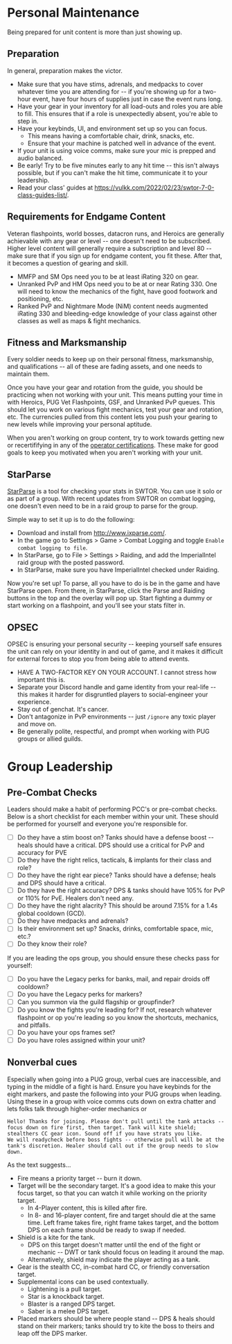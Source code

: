 # Personal Maintenance

Being prepared for unit content is more than just showing up. 

## Preparation

In general, preparation makes the victor.

* Make sure that you have stims, adrenals, and medpacks to cover whatever time you are attending for -- if you're showing up for a two-hour event, have four hours of supplies just in case the event runs long.
* Have your gear in your inventory for all load-outs and roles you are able to fill. This ensures that if a role is unexpectedly absent, you're able to step in.
* Have your keybinds, UI, and environment set up so you can focus.
  * This means having a comfortable chair, drink, snacks, etc.
  * Ensure that your machine is patched well in advance of the event.
* If your unit is using voice comms, make sure your mic is prepped and audio balanced.
* Be early! Try to be five minutes early to any hit time -- this isn't always possible, but if you can't make the hit time, communicate it to your leadership.
* Read your class' guides at https://vulkk.com/2022/02/23/swtor-7-0-class-guides-list/.

## Requirements for Endgame Content

Veteran flashpoints, world bosses, datacron runs, and Heroics are generally achievable with any gear or level -- one doesn't need to be subscribed. Higher level content will generally require a subscription and level 80 -- make sure that if you sign up for endgame content, you fit these. After that, it becomes a question of gearing and skill.

* MMFP and SM Ops need you to be at least iRating 320 on gear.
* Unranked PvP and HM Ops need you to be at or near Rating 330. One will need to know the mechanics of the fight, have good footwork and positioning, etc.
* Ranked PvP and Nightmare Mode (NiM) content needs augmented iRating 330 and bleeding-edge knowledge of your class against other classes as well as maps & fight mechanics.

## Fitness and Marksmanship

Every soldier needs to keep up on their personal fitness, marksmanship, and qualifications -- all of these are fading assets, and one needs to maintain them.

Once you have your gear and rotation from the guide, you should be practicing when not working with your unit. This means putting your time in with Heroics, PUG Vet Flashpoints, GSF, and Unranked PvP queues. This should let you work on various fight mechanics, test your gear and rotation, etc. The currencies pulled from this content lets you push your gearing to new levels while improving your personal aptitude.

When you aren't working on group content, try to work towards getting new or recertififying in any of the [operator certifications](./Operator_Certification.md). These make for good goals to keep you motivated when you aren't working with your unit.

## StarParse

[StarParse](http://www.ixparse.com/) is a tool for checking your stats in SWTOR. You can use it solo or as part of a group. With recent updates from SWTOR on combat logging, one doesn't even need to be in a raid group to parse for the group.

Simple way to set it up is to do the following:
* Download and install from http://www.ixparse.com/.
* In the game go to Settings > Game > Combat Logging and toggle `Enable combat logging to file`.
* In StarParse, go to File > Settings > Raiding, and add the ImperialIntel raid group with the posted password.
* In StarParse, make sure you have ImperialIntel checked under Raiding.

Now you're set up! To parse, all you have to do is be in the game and have StarParse open. From there, in StarParse, click the Parse and Raiding buttons in the top and the overlay will pop up. Start fighting a dummy or start working on a flashpoint, and you'll see your stats filter in.

## OPSEC

OPSEC is ensuring your personal security -- keeping yourself safe ensures the unit can rely on your identity in and out of game, and it makes it difficult for external forces to stop you from being able to attend events.

* HAVE A TWO-FACTOR KEY ON YOUR ACCOUNT. I cannot stress how important this is.
* Separate your Discord handle and game identity from your real-life -- this makes it harder for disgruntled players to social-engineer your experience.
* Stay out of genchat. It's cancer.
* Don't antagonize in PvP environments -- just `/ignore` any toxic player and move on. 
* Be generally polite, respectful, and prompt when working with PUG groups or allied guilds.

# Group Leadership

## Pre-Combat Checks

Leaders should make a habit of performing PCC's or pre-combat checks. Below is a short checklist for each member within your unit. These should be performed for yourself and everyone you're responsible for.

- [ ] Do they have a stim boost on? Tanks should have a defense boost -- heals should have a critical. DPS should use a critical for PvP and accuracy for PVE
- [ ] Do they have the right relics, tacticals, & implants for their class and role?
- [ ] Do they have the right ear piece? Tanks should have a defense; heals and DPS should have a critical.
- [ ] Do they have the right accuracy? DPS & tanks should have 105% for PvP or 110% for PvE. Healers don't need any.
- [ ] Do they have the right alacrity? This should be around 7.15% for a 1.4s global cooldown (GCD).
- [ ] Do they have medpacks and adrenals?
- [ ] Is their environment set up? Snacks, drinks, comfortable space, mic, etc.?
- [ ] Do they know their role?

If you are leading the ops group, you should ensure these checks pass for yourself: 

- [ ] Do you have the Legacy perks for banks, mail, and repair droids off cooldown?
- [ ] Do you have the Legacy perks for markers?
- [ ] Can you summon via the guild flagship or groupfinder?
- [ ] Do you know the fights you're leading for? If not, research whatever flashpoint or op you're leading so you know the shortcuts, mechanics, and pitfalls.
- [ ] Do you have your ops frames set?
- [ ] Do you have roles assigned within your unit?

## Nonverbal cues

Especially when going into a PUG group, verbal cues are inaccessible, and typing in the middle of a fight is hard. Ensure you have keybinds for the eight markers, and paste the following into your PUG groups when leading. Using these in a group with voice comms cuts down on extra chatter and lets folks talk through higher-order mechanics or 

```
Hello! Thanks for joining. Please don't pull until the tank attacks -- focus down on fire first, then target. Tank will kite shield; stealthers CC gear icon. Sound off if you have strats you like.
We will readycheck before boss fights -- otherwise pull will be at the tank's discretion. Healer should call out if the group needs to slow down.
```

As the text suggests...

* Fire means a priority target -- burn it down. 
* Target will be the secondary target. It's a good idea to make this your focus target, so that you can watch it while working on the priority target.
  * In 4-Player content, this is killed after fire.
  * In 8- and 16-player content, fire and target should die at the same time. Left frame takes fire, right frame takes target, and the bottom DPS on each frame should be ready to swap if needed.
* Shield is a kite for the tank.
  * DPS on this target doesn't matter until the end of the fight or mechanic -- DWT or tank should focus on leading it around the map.
  * Alternatively, shield may indicate the player acting as a tank.
* Gear is the stealth CC, in-combat hard CC, or friendly conversation target.
* Supplemental icons can be used contextually.
  * Lightening is a pull target.
  * Star is a knockback target.
  * Blaster is a ranged DPS target. 
  * Saber is a melee DPS target.
* Placed markers should be where people stand -- DPS & heals should stand on their markers; tanks should try to kite the boss to theirs and leap off the DPS marker.
